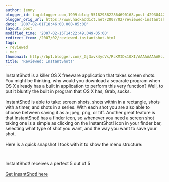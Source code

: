 ```yaml
---
author: jenny
blogger_id: tag:blogger.com,1999:blog-5518298822864690168.post-429384421393080901
blogger_orig_url: https://www.hackaddict.net/2007/02/reviewed-instantshot.html
date: '2007-02-01T18:46:00.000-05:00'
layout: post
modified_time: '2007-02-15T14:22:49.049-05:00'
redirect_from: /2007/02/reviewed-instantshot.html
tags:
- reviewed
- mac
thumbnail: http://bp1.blogger.com/_Gj3xvk4ycVs/RcKMIDx10XI/AAAAAAAAAEc/WE75iSd9MPw/s72-c/hackaddict.jpg
title: 'Reviewed: InstantShot!'
---
```


InstantShot! is a killer OS X freeware application that takes screen shots.  You might be thinking, why would you download a separate program when OS X already has a built in application to perform this very function?  Well, to put it bluntly the built in program that OS X has, Grab, sucks.<br/><br/>InstantShot! is able to take: screen shots, shots within in a rectangle, shots with a timer, and shots in a series.  With each shot you are also able to choose between saving it as a: jpeg, png, or tiff.  Another great feature is that InstantShot! has a finder icon, so whenever you need a screen shot taking one is a simple as clicking on the InstantShot! icon in your finder bar, selecting what type of shot you want, and the way you want to save your shot.<br/><br/>Here is a quick snapshot I took with it to show the menu structure:<br/><br/><img alt="" border="0" id="BLOGGER_PHOTO_ID_5026734204180091250" src="{{ site.url }}/assets/images/2007-02-01-image-0000.jpg" style="margin: 0px auto 10px; display: block; text-align: center; "/><br/>InstantShot! receives a perfect 5 out of 5<br/><br/><a href="http://www.versiontracker.com/dyn/moreinfo/macosx/31545">Get InsantShot! here</a>